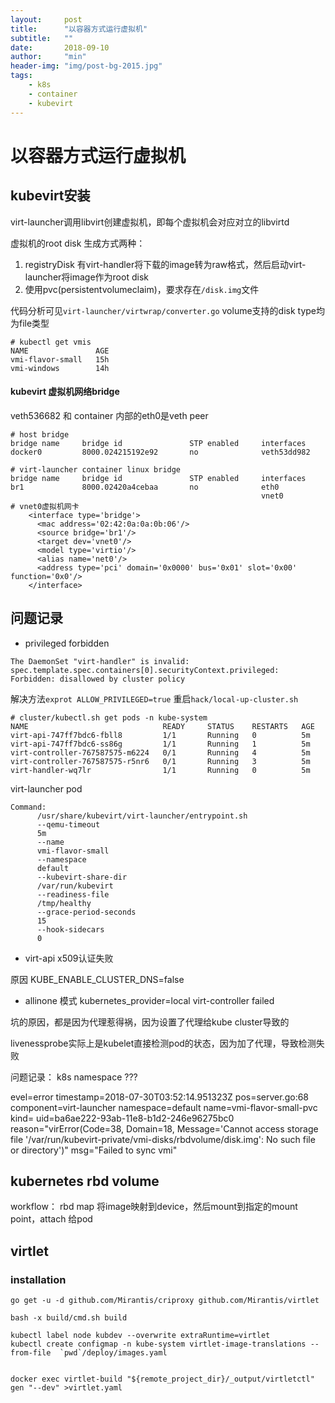 ```yaml
---
layout:     post
title:      "以容器方式运行虚拟机"
subtitle:   ""
date:       2018-09-10
author:     "min"
header-img: "img/post-bg-2015.jpg"
tags:
    - k8s
    - container
    - kubevirt
---
```


# 以容器方式运行虚拟机

## kubevirt安装

virt-launcher调用libvirt创建虚拟机，即每个虚拟机会对应对立的libvirtd

虚拟机的root disk 生成方式两种：
1. registryDisk 有virt-handler将下载的image转为raw格式，然后启动virt-launcher将image作为root disk
2. 使用pvc(persistentvolumeclaim)，要求存在`/disk.img`文件

代码分析可见`virt-launcher/virtwrap/converter.go` volume支持的disk type均为file类型


```commandline
# kubectl get vmis
NAME               AGE
vmi-flavor-small   15h
vmi-windows        14h
```

#### kubevirt 虚拟机网络bridge


veth536682 和 container 内部的eth0是veth peer

```
# host bridge
bridge name     bridge id               STP enabled     interfaces
docker0         8000.024215192e92       no              veth53dd982

# virt-launcher container linux bridge
bridge name     bridge id               STP enabled     interfaces
br1             8000.02420a4cebaa       no              eth0
                                                        vnet0
# vnet0虚拟机网卡
    <interface type='bridge'>
      <mac address='02:42:0a:0a:0b:06'/>
      <source bridge='br1'/>
      <target dev='vnet0'/>
      <model type='virtio'/>
      <alias name='net0'/>
      <address type='pci' domain='0x0000' bus='0x01' slot='0x00' function='0x0'/>
    </interface>
```

## 问题记录

- privileged forbidden
```text
The DaemonSet "virt-handler" is invalid: spec.template.spec.containers[0].securityContext.privileged: Forbidden: disallowed by cluster policy
```

解决方法`exprot ALLOW_PRIVILEGED=true` 重启`hack/local-up-cluster.sh`

```
# cluster/kubectl.sh get pods -n kube-system
NAME                              READY     STATUS    RESTARTS   AGE
virt-api-747ff7bdc6-fbll8         1/1       Running   0          5m
virt-api-747ff7bdc6-ss86g         1/1       Running   1          5m
virt-controller-767587575-m6224   0/1       Running   4          5m
virt-controller-767587575-r5nr6   0/1       Running   3          5m
virt-handler-wq7lr                1/1       Running   0          5m
```

virt-launcher pod

```commandline
Command:
      /usr/share/kubevirt/virt-launcher/entrypoint.sh
      --qemu-timeout
      5m
      --name
      vmi-flavor-small
      --namespace
      default
      --kubevirt-share-dir
      /var/run/kubevirt
      --readiness-file
      /tmp/healthy
      --grace-period-seconds
      15
      --hook-sidecars
      0
```



- virt-api x509认证失败

原因 KUBE_ENABLE_CLUSTER_DNS=false

- allinone 模式 kubernetes_provider=local virt-controller failed

坑的原因，都是因为代理惹得祸，因为设置了代理给kube cluster导致的 

livenessprobe实际上是kubelet直接检测pod的状态，因为加了代理，导致检测失败


问题记录： k8s namespace ???


evel=error timestamp=2018-07-30T03:52:14.951323Z pos=server.go:68 component=virt-launcher namespace=default name=vmi-flavor-small-pvc kind= uid=ba6ae222-93ab-11e8-b1d2-246e96275bc0 reason="virError(Code=38, Domain=18, Message='Cannot access storage file '/var/run/kubevirt-private/vmi-disks/rbdvolume/disk.img': No such file or directory')" msg="Failed to sync vmi"



## kubernetes rbd volume

workflow： rbd map 将image映射到device，然后mount到指定的mount point，attach 给pod



## virtlet 
### installation
```commandline
go get -u -d github.com/Mirantis/criproxy github.com/Mirantis/virtlet

bash -x build/cmd.sh build

kubectl label node kubdev --overwrite extraRuntime=virtlet
kubectl create configmap -n kube-system virtlet-image-translations --from-file  `pwd`/deploy/images.yaml


docker exec virtlet-build "${remote_project_dir}/_output/virtletctl" gen "--dev" >virtlet.yaml

```